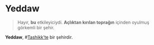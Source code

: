 # Yeddaw

> Hayır, **bu** etkileyiciydi. **Açlıktan kırılan toprağın** içinden oyulmuş görkemli bir şehir.

**Yeddaw**, #[Tashikk'te](locations/tashikk) bir şehirdir.
